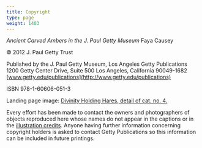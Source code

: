 ```yaml
---
title: Copyright
type: page
weight: 1403
---
```



*Ancient Carved Ambers in the J. Paul Getty Museum*
Faya Causey

© 2012 J. Paul Getty Trust

Published by the J. Paul Getty Museum, Los Angeles
Getty Publications
1200 Getty Center Drive, Suite 500
Los Angeles, California 90049-1682
[www.getty.edu/publications](http://www.getty.edu/publications)

<p itemscope itemtype="http://vocab.example.com/book"
itemid="urn:isbn:978-1-60606-051-3">ISBN 978-1-60606-051-3

Landing page image: [Divinity Holding Hares, detail of cat. no. 4.](#../objects/4)

Every effort has been made to contact the owners and photographers of objects reproduced here whose names do not appear in the captions or in the [illustration credits](#/rights/illustrations/). Anyone having further information concerning copyright holders is asked to contact Getty Publications so this information can be included in future printings.
